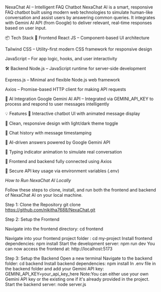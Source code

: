  NexaChat AI – Intelligent FAQ Chatbot
NexaChat AI is a smart, responsive FAQ chatbot built using modern web technologies to simulate human-like conversation and assist users by answering common queries. It integrates with Gemini AI API (from Google) to deliver relevant, real-time responses based on user input.

📦 Tech Stack
🚀 Frontend
React JS – Component-based UI architecture

Tailwind CSS – Utility-first modern CSS framework for responsive design

JavaScript – For app logic, hooks, and user interactivity

🛠 Backend
Node.js – JavaScript runtime for server-side development

Express.js – Minimal and flexible Node.js web framework

Axios – Promise-based HTTP client for making API requests

🧠 AI Integration
Google Gemini AI API – Integrated via GEMINI_API_KEY to process and respond to user messages intelligently

💡 Features
💬 Interactive chatbot UI with animated message display

🎨 Clean, responsive design with light/dark theme toggle

📜 Chat history with message timestamping

🧠 AI-driven answers powered by Google Gemini API

🔄 Typing indicator animation to simulate real conversation

📁 Frontend and backend fully connected using Axios

🔐 Secure API key usage via environment variables (.env)



*How to Run NexaChat AI Locally*

Follow these steps to clone, install, and run both the frontend and backend of NexaChat AI on your local machine.

Step 1: Clone the Repository
git clone https://github.com/nikitha7688/NexaChat.git

Step 2: Setup the Frontend

Navigate into the frontend directory:
cd frontend

Navigate into your frontend project folder :
cd my-project
Install frontend dependencies:
npm install
Start the development server:
npm run dev
You can now access the frontend at: http://localhost:5173

Step 3: Setup the Backend
Open a new terminal
Navigate to the backend folder:
cd backend
Install backend dependencies:
npm install
In .env file in the backend folder and add your Gemini API key:
GEMINI_API_KEY=your_api_key_here
Note:You can either use your own Gemini API key or the existing one if it's already provided in the project.
Start the backend server:
node server.js



